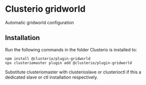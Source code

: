 # Clusterio gridworld

Automatic gridworld configuration

## Installation

Run the following commands in the folder Clusterio is installed to:

    npm install @clusterio/plugin-gridworld
    npx clusteriomaster plugin add @clusterio/plugin-gridworld

Substitute clusteriomaster with clusterioslave or clusterioctl if this a dedicated slave or ctl installation respectively.
